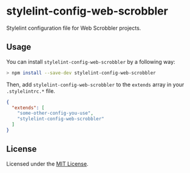 # stylelint-config-web-scrobbler

Stylelint configuration file for Web Scrobbler projects.

## Usage

You can install `stylelint-config-web-scrobbler` by a following way:
```sh
> npm install --save-dev stylelint-config-web-scrobbler
```

Then, add `stylelint-config-web-scrobbler` to the `extends` array in your
`.stylelintrc.*` file.
```json
{
  "extends": [
    "some-other-config-you-use",
    "stylelint-config-web-scrobbler"
  ]
}
```

## License

Licensed under the [MIT License](./LICENSE).